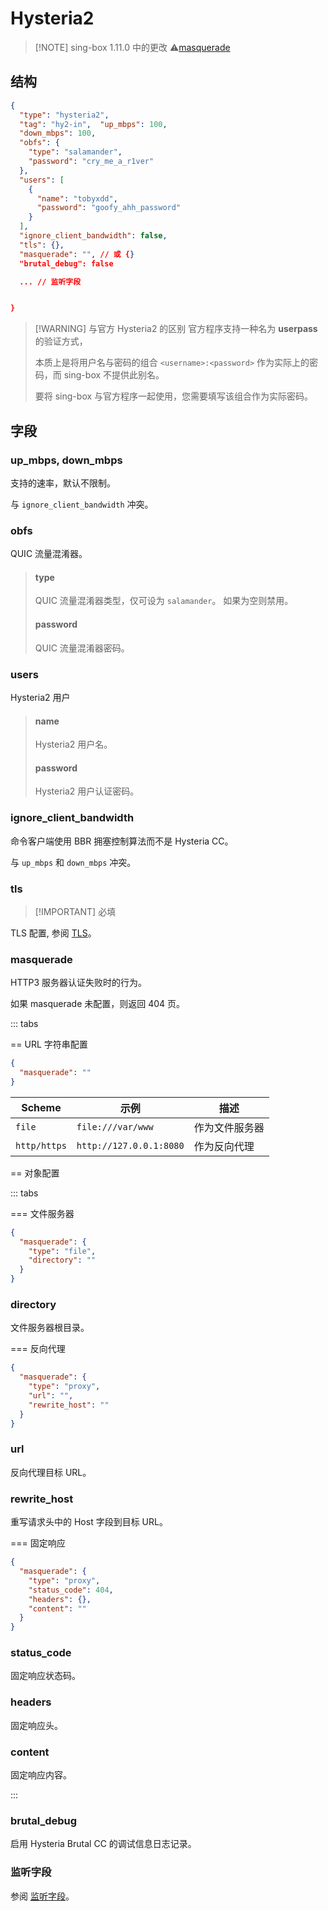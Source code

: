 # Hysteria2

> [!NOTE] sing-box 1.11.0 中的更改
> :warning:[masquerade](#masquerade)

## 结构

```json
{
  "type": "hysteria2",
  "tag": "hy2-in",  "up_mbps": 100,
  "down_mbps": 100,
  "obfs": {
    "type": "salamander",
    "password": "cry_me_a_r1ver"
  },
  "users": [
    {
      "name": "tobyxdd",
      "password": "goofy_ahh_password"
    }
  ],
  "ignore_client_bandwidth": false,
  "tls": {},
  "masquerade": "", // 或 {}
  "brutal_debug": false

  ... // 监听字段


}
```

> [!WARNING] 与官方 Hysteria2 的区别
> 官方程序支持一种名为 **userpass** 的验证方式，
>
> 本质上是将用户名与密码的组合 `<username>:<password>` 作为实际上的密码，而 sing-box 不提供此别名。
>
> 要将 sing-box 与官方程序一起使用，您需要填写该组合作为实际密码。

## 字段

### up_mbps, down_mbps

支持的速率，默认不限制。

与 `ignore_client_bandwidth` 冲突。

### obfs

QUIC 流量混淆器。

> #### type
>
> QUIC 流量混淆器类型，仅可设为 `salamander`。
> 如果为空则禁用。
>
> #### password
>
> QUIC 流量混淆器密码。

### users

Hysteria2 用户

> #### name
>
> Hysteria2 用户名。
>
> #### password
>
> Hysteria2 用户认证密码。

### ignore_client_bandwidth

命令客户端使用 BBR 拥塞控制算法而不是 Hysteria CC。

与 `up_mbps` 和 `down_mbps` 冲突。

### tls

> [!IMPORTANT] 必填

TLS 配置, 参阅 [TLS](../shared/tls#inbound)。

### masquerade

HTTP3 服务器认证失败时的行为。

如果 masquerade 未配置，则返回 404 页。

::: tabs

== URL 字符串配置

```json
{
  "masquerade": ""
}
```

| Scheme       | 示例                    | 描述           |
| ------------ | ----------------------- | -------------- |
| `file`       | `file:///var/www`       | 作为文件服务器 |
| `http/https` | `http://127.0.0.1:8080` | 作为反向代理   |

== 对象配置

::: tabs

=== 文件服务器

```json
{
  "masquerade": {
    "type": "file",
    "directory": ""
  }
}
```

### directory

文件服务器根目录。

=== 反向代理

```json
{
  "masquerade": {
    "type": "proxy",
    "url": "",
    "rewrite_host": ""
  }
}
```

### url

反向代理目标 URL。

### rewrite_host

重写请求头中的 Host 字段到目标 URL。

=== 固定响应

```json
{
  "masquerade": {
    "type": "proxy",
    "status_code": 404,
    "headers": {},
    "content": ""
  }
}
```

### status_code

固定响应状态码。

### headers

固定响应头。

### content

固定响应内容。

:::

### brutal_debug

启用 Hysteria Brutal CC 的调试信息日志记录。

### 监听字段

参阅 [监听字段](../shared/listen)。
